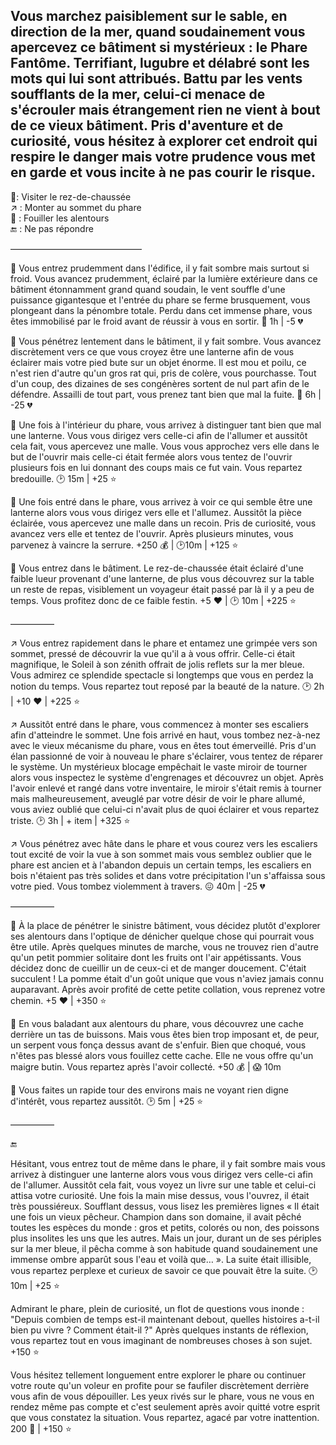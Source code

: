 ## Vous marchez paisiblement sur le sable, en direction de la mer, quand soudainement vous apercevez ce bâtiment si mystérieux : le Phare Fantôme. Terrifiant, lugubre et délabré sont les mots qui lui sont attribués. Battu par les vents soufflants de la mer, celui-ci menace de s'écrouler mais étrangement rien ne vient à bout de ce vieux bâtiment. Pris d'aventure et de curiosité, vous hésitez à explorer cet endroit qui respire le danger mais votre prudence vous met en garde et vous incite à ne pas courir le risque.

🚪: Visiter le rez-de-chaussée  
↗️ : Monter au sommet du phare  
🔎 : Fouiller les alentours  
🔚 : Ne pas répondre  

———————————————


🚪 Vous entrez prudemment dans l'édifice, il y fait sombre mais surtout si froid. Vous avancez prudemment, éclairé par la lumière extérieure dans ce bâtiment étonnamment grand quand soudain, le vent souffle d'une puissance gigantesque et l'entrée du phare se ferme brusquement, vous plongeant dans la pénombre totale. Perdu dans cet immense phare, vous êtes immobilisé par le froid avant de réussir à vous en sortir.
🥶 1h | -5 💔 

🚪 Vous pénétrez lentement dans le bâtiment, il y fait sombre. Vous avancez discrètement vers ce que vous croyez être une lanterne afin de vous éclairer mais votre pied bute sur un objet énorme. Il est mou et poilu, ce n'est rien d'autre qu'un gros rat qui, pris de colère, vous pourchasse. Tout d'un coup, des dizaines de ses congénères sortent de nul part afin de le défendre. Assailli de tout part, vous prenez tant bien que mal la fuite.
🤕 6h | -25 💔

🚪 Une fois à l'intérieur du phare, vous arrivez à distinguer tant bien que mal une lanterne. Vous vous dirigez vers celle-ci afin de l'allumer et aussitôt cela fait, vous apercevez une malle. Vous vous approchez vers elle dans le but de l'ouvrir mais celle-ci était fermée alors vous tentez de l'ouvrir plusieurs fois en lui donnant des coups mais ce fut vain. Vous repartez bredouille.
🕑 15m | +25 ⭐

🚪 Une fois entré dans le phare, vous arrivez à voir ce qui semble être une lanterne alors vous vous dirigez vers elle et l'allumez. Aussitôt la pièce éclairée, vous apercevez une malle dans un recoin. Pris de curiosité, vous avancez vers elle et tentez de l'ouvrir. Après plusieurs minutes, vous parvenez à vaincre la serrure.
+250 💰 | 🕑10m | +125 ⭐

🚪 Vous entrez dans le bâtiment. Le rez-de-chaussée était éclairé d'une faible lueur provenant d'une lanterne, de plus vous découvrez sur la table un reste de repas, visiblement un voyageur était passé par là il y a peu de temps. Vous profitez donc de ce faible festin.
+5 ❤️ | 🕑 10m | +225 ⭐

—————


↗️ Vous entrez rapidement dans le phare et entamez une grimpée vers son sommet, pressé de découvrir la vue qu'il a à vous offrir. Celle-ci était magnifique, le Soleil à son zénith offrait de jolis reflets sur la mer bleue. Vous admirez ce splendide spectacle si longtemps que vous en perdez la notion du temps. Vous repartez tout reposé par la beauté de la nature.
🕑 2h | +10 ❤️ | +225 ⭐

↗️ Aussitôt entré dans le phare, vous commencez à monter ses escaliers afin d'atteindre le sommet. Une fois arrivé en haut, vous tombez nez-à-nez avec le vieux mécanisme du phare, vous en êtes tout émerveillé. Pris d'un élan passionné de voir à nouveau le phare s'éclairer, vous tentez de réparer le système. Un mystérieux blocage empêchait le vaste miroir de tourner alors vous inspectez le système d'engrenages et découvrez un objet. Après l'avoir enlevé et rangé dans votre inventaire, le miroir s'était remis à tourner mais malheureusement, aveuglé par votre désir de voir le phare allumé, vous aviez oublié que celui-ci n'avait plus de quoi éclairer et vous repartez triste.
🕑 3h | + item | +325 ⭐

↗️ Vous pénétrez avec hâte dans le phare et vous courez vers les escaliers tout excité de voir la vue à son sommet mais vous semblez oublier que le phare est ancien et à l'abandon depuis un certain temps, les escaliers en bois n'étaient pas très solides et dans votre précipitation l'un s'affaissa sous votre pied. Vous tombez violemment à travers.
😖 40m | -25 💔 

—————

🔎 À la place de pénétrer le sinistre bâtiment, vous décidez plutôt d'explorer ses alentours dans l'optique de dénicher quelque chose qui pourrait vous être utile. Après quelques minutes de marche, vous ne trouvez rien d'autre qu'un petit pommier solitaire dont les fruits ont l'air appétissants. Vous décidez donc de cueillir un de ceux-ci et de manger doucement. C'était succulent ! La pomme était d'un goût unique que vous n'aviez jamais connu auparavant. Après avoir profité de cette petite collation, vous reprenez votre chemin.
+5 ❤️ | +350 ⭐

🔎 En vous baladant aux alentours du phare, vous découvrez une cache derrière un tas de buissons. Mais vous êtes bien trop imposant et, de peur, un serpent vous fonça dessus avant de s'enfuir. Bien que choqué, vous n'êtes pas blessé alors vous fouillez cette cache. Elle ne vous offre qu'un maigre butin. Vous repartez après l'avoir collecté.
+50 💰 | 😱 10m 

🔎 Vous faites un rapide tour des environs mais ne voyant rien digne d'intérêt, vous repartez aussitôt.
🕑 5m | +25 ⭐

—————

🔚

Hésitant, vous entrez tout de même dans le phare, il y fait sombre mais vous arrivez à distinguer une lanterne alors vous vous dirigez vers celle-ci afin de l'allumer. Aussitôt cela fait, vous voyez un livre sur une table et celui-ci attisa votre curiosité. Une fois la main mise dessus, vous l'ouvrez, il était très poussiéreux. Soufflant dessus, vous lisez les premières lignes « Il était une fois un vieux pêcheur. Champion dans son domaine, il avait pêché toutes les espèces du monde : gros et petits, colorés ou non, des poissons plus insolites les uns que les autres. Mais un jour, durant un de ses périples sur la mer bleue, il pêcha comme à son habitude quand soudainement une immense ombre apparût sous l'eau et voilà que… ». La suite était illisible, vous repartez perplexe et curieux de savoir ce que pouvait être la suite.
🕑 10m | +25 ⭐

Admirant le phare, plein de curiosité, un flot de questions vous inonde :  "Depuis combien de temps est-il maintenant debout, quelles histoires a-t-il bien pu vivre ? Comment était-il ?" Après quelques instants de réflexion, vous repartez tout en vous imaginant de nombreuses choses à son sujet.
+150 ⭐

Vous hésitez tellement longuement entre explorer le phare ou continuer votre route qu'un voleur en profite pour se faufiler discrètement derrière vous afin de vous dépouiller. Les yeux rivés sur le phare, vous ne vous en rendez même pas compte et c'est seulement après avoir quitté votre esprit que vous constatez la situation. Vous repartez, agacé par votre inattention. 
200 💸 | +150 ⭐
